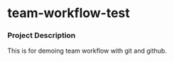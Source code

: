 # team-workflow-test

### Project Description
This is for demoing team workflow with git and github.